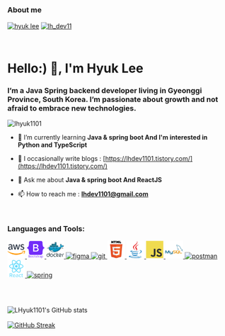 <h3 align="left">About me</h3>
<p align="left">
<a href="https://linkedin.com/in/hyuk lee" target="blank"><img align="center" src="https://raw.githubusercontent.com/rahuldkjain/github-profile-readme-generator/master/src/images/icons/Social/linked-in-alt.svg" alt="hyuk lee" height="30" width="40" /></a>
<a href="https://instagram.com/lh_dev11" target="blank"><img align="center" src="https://raw.githubusercontent.com/rahuldkjain/github-profile-readme-generator/master/src/images/icons/Social/instagram.svg" alt="lh_dev11" height="30" width="40" /></a>
</p>
<br/>
<h1 align="left">Hello:) 👋, I'm Hyuk Lee</h1>
<h3 align="left">I’m a Java Spring backend developer living in Gyeonggi Province, South Korea. I’m passionate about growth and not afraid to embrace new technologies.</h3>

<p align="left"> <img src="https://komarev.com/ghpvc/?username=lhyuk1101&label=Profile%20views&color=0e75b6&style=flat" alt="lhyuk1101" /> </p>

- 🌱 I’m currently learning **Java & spring boot And I'm interested in Python and TypeScript**

- 📝 I occasionally write blogs :  [https://lhdev1101.tistory.com/](https://lhdev1101.tistory.com/)

- 💬 Ask me about **Java & spring boot And ReactJS**

- 📫 How to reach me :  **lhdev1101@gmail.com**
<br/>

<h3 align="left">Languages and Tools:</h3>
<p align="left"> <a href="https://aws.amazon.com" target="_blank" rel="noreferrer"> <img src="https://raw.githubusercontent.com/devicons/devicon/master/icons/amazonwebservices/amazonwebservices-original-wordmark.svg" alt="aws" width="40" height="40"/> </a> <a href="https://getbootstrap.com" target="_blank" rel="noreferrer"> <img src="https://raw.githubusercontent.com/devicons/devicon/master/icons/bootstrap/bootstrap-plain-wordmark.svg" alt="bootstrap" width="40" height="40"/> </a> <a href="https://www.docker.com/" target="_blank" rel="noreferrer"> <img src="https://raw.githubusercontent.com/devicons/devicon/master/icons/docker/docker-original-wordmark.svg" alt="docker" width="40" height="40"/> </a> <a href="https://www.figma.com/" target="_blank" rel="noreferrer"> <img src="https://www.vectorlogo.zone/logos/figma/figma-icon.svg" alt="figma" width="40" height="40"/> </a> <a href="https://git-scm.com/" target="_blank" rel="noreferrer"> <img src="https://www.vectorlogo.zone/logos/git-scm/git-scm-icon.svg" alt="git" width="40" height="40"/> </a> <a href="https://www.w3.org/html/" target="_blank" rel="noreferrer"> <img src="https://raw.githubusercontent.com/devicons/devicon/master/icons/html5/html5-original-wordmark.svg" alt="html5" width="40" height="40"/> </a> <a href="https://www.java.com" target="_blank" rel="noreferrer"> <img src="https://raw.githubusercontent.com/devicons/devicon/master/icons/java/java-original.svg" alt="java" width="40" height="40"/> </a> <a href="https://developer.mozilla.org/en-US/docs/Web/JavaScript" target="_blank" rel="noreferrer"> <img src="https://raw.githubusercontent.com/devicons/devicon/master/icons/javascript/javascript-original.svg" alt="javascript" width="40" height="40"/> </a> <a href="https://www.mysql.com/" target="_blank" rel="noreferrer"> <img src="https://raw.githubusercontent.com/devicons/devicon/master/icons/mysql/mysql-original-wordmark.svg" alt="mysql" width="40" height="40"/> </a> <a href="https://postman.com" target="_blank" rel="noreferrer"> <img src="https://www.vectorlogo.zone/logos/getpostman/getpostman-icon.svg" alt="postman" width="40" height="40"/> </a> <a href="https://reactjs.org/" target="_blank" rel="noreferrer"> <img src="https://raw.githubusercontent.com/devicons/devicon/master/icons/react/react-original-wordmark.svg" alt="react" width="40" height="40"/> </a> <a href="https://spring.io/" target="_blank" rel="noreferrer"> <img src="https://www.vectorlogo.zone/logos/springio/springio-icon.svg" alt="spring" width="40" height="40"/> </a> </p>
<br/>
<br/>
<!--
<p><img align="left" src="https://github-readme-stats.vercel.app/api/top-langs?username=LHyuk1101&show_icons=true&locale=en&layout=compact" alt="LHyuk1101" /></p>
-->

![LHyuk1101's GitHub stats](https://github-readme-stats.vercel.app/api?username=LHyuk1101&show_icons=true&theme=prussian)
<br/>
<br/>
[![GitHub Streak](https://github-readme-streak-stats.herokuapp.com?user=LHyuk1101&theme=prussian&mode=weekly)](https://git.io/streak-stats)



<!--
**LHyuk1101/LHyuk1101** is a ✨ _special_ ✨ repository because its `README.md` (this file) appears on your GitHub profile.

Here are some ideas to get you started:

- 🔭 I’m currently working on ...
- 🌱 I’m currently learning ...
- 👯 I’m looking to collaborate on ...
- 🤔 I’m looking for help with ...
- 💬 Ask me about ...
- 📫 How to reach me: ...
- 😄 Pronouns: ...
- ⚡ Fun fact: ...
-->
